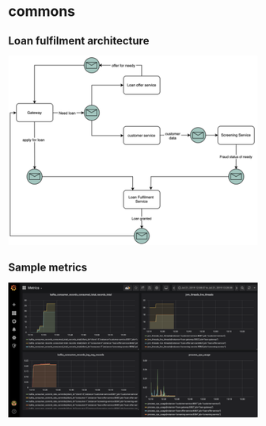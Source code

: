 # commons

## Loan fulfilment architecture

![alt text](https://github.com/loanfulfilment/commons/blob/master/docs/LoanFulfilment.jpg)

## Sample metrics

![alt text](https://github.com/loanfulfilment/commons/blob/master/docs/sample_grafana_metrics.png)
